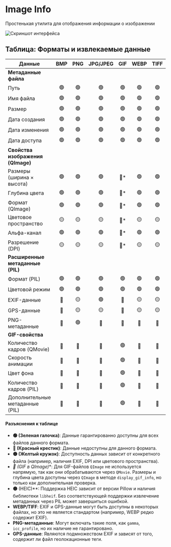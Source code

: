 # Image Info

Простенькая утилита для отображения информации о изображении

![Скриншот интерфейса](interface.png)

## Таблица: Форматы и извлекаемые данные

| **Данные**                          | BMP | PNG | JPG/JPEG | GIF | WEBP | TIFF | HEIC |
|-------------------------------------|:---:|:---:|:--------:|:---:|:----:|:----:|:----:|
| **Метаданные файла**                |     |     |          |     |      |      |      |
| Путь                                | 🟢  | 🟢  | 🟢       | 🟢  | 🟢   | 🟢   | 🟢   |
| Имя файла                           | 🟢  | 🟢  | 🟢       | 🟢  | 🟢   | 🟢   | 🟢   |
| Размер                              | 🟢  | 🟢  | 🟢       | 🟢  | 🟢   | 🟢   | 🟢   |
| Дата создания                       | 🟢  | 🟢  | 🟢       | 🟢  | 🟢   | 🟢   | 🟢   |
| Дата изменения                      | 🟢  | 🟢  | 🟢       | 🟢  | 🟢   | 🟢   | 🟢   |
| Дата доступа                        | 🟢  | 🟢  | 🟢       | 🟢  | 🟢   | 🟢   | 🟢   |
| **Свойства изображения (QImage)**   |     |     |          |     |      |      |      |
| Размеры (ширина × высота)           | 🟢  | 🟢  | 🟢       | 🔴* | 🟢   | 🟢   | 🟢   |
| Глубина цвета                       | 🟢  | 🟢  | 🟢       | 🔴* | 🟢   | 🟢   | 🟢   |
| Формат (QImage)                     | 🟢  | 🟢  | 🟢       | 🔴* | 🟢   | 🟢   | 🟢   |
| Цветовое пространство               | 🟡  | 🟡  | 🟡       | 🔴* | 🟡   | 🟡   | 🟡   |
| Альфа-канал                         | 🟢  | 🟢  | 🟢       | 🔴* | 🟢   | 🟢   | 🟢   |
| Разрешение (DPI)                    | 🟡  | 🟡  | 🟡       | 🔴* | 🟡   | 🟡   | 🟡   |
| **Расширенные метаданные (PIL)**    |     |     |          |     |      |      |      |
| Формат (PIL)                        | 🟢  | 🟢  | 🟢       | 🟢  | 🟢   | 🟢   | 🟡** |
| Цветовой режим                      | 🟢  | 🟢  | 🟢       | 🟢  | 🟢   | 🟢   | 🟡** |
| EXIF-данные                         | 🔴  | 🟡  | 🟢       | 🔴  | 🟡   | 🟡   | 🟡** |
| GPS-данные                          | 🔴  | 🟡  | 🟡       | 🔴  | 🟡   | 🟡   | 🟡** |
| PNG-метаданные                      | 🔴  | 🟢  | 🔴       | 🔴  | 🔴   | 🔴   | 🔴   |
| **GIF-свойства**                    |     |     |          |     |      |      |      |
| Количество кадров (QMovie)          | 🔴  | 🔴  | 🔴       | 🟢  | 🔴   | 🔴   | 🔴   |
| Скорость анимации                   | 🔴  | 🔴  | 🔴       | 🟢  | 🔴   | 🔴   | 🔴   |
| Цвет фона                           | 🔴  | 🔴  | 🔴       | 🟢  | 🔴   | 🔴   | 🔴   |
| Количество кадров (PIL)             | 🔴  | 🔴  | 🔴       | 🟢  | 🔴   | 🔴   | 🔴   |
| Дополнительные метаданные (PIL)     | 🔴  | 🔴  | 🔴       | 🟢  | 🔴   | 🔴   | 🔴   |

#### Разъяснения к таблице

- **🟢 (Зеленая галочка)**: Данные гарантированно доступны для всех файлов данного формата.
- **🔴 (Красный крестик)**: Данные недоступны для данного формата.
- **🟡 (Желтый кружок)**: Доступность данных зависит от конкретного файла (например, наличия EXIF, DPI или цветового пространства).
- **🔴* (GIF в QImage)**: Для GIF-файлов `QImage` не используется напрямую, так как они обрабатываются через `QMovie`. Размеры и глубина цвета доступны через `QImage` в методе `display_gif_info`, но только как дополнительная проверка.
- **🟡** (HEIC)**: Поддержка HEIC зависит от версии Pillow и наличия библиотеки `libheif`. Без соответствующей поддержки извлечение метаданных через PIL может завершиться ошибкой.
- **WEBP/TIFF**: EXIF и GPS-данные могут быть доступны в некоторых файлах, но это не является стандартом (например, WEBP редко содержит EXIF).
- **PNG-метаданные**: Могут включать такие поля, как `gamma`, `icc_profile`, но их наличие не гарантировано.
- **GPS-данные**: Являются подмножеством EXIF и зависят от того, содержит ли файл геолокационные теги.
